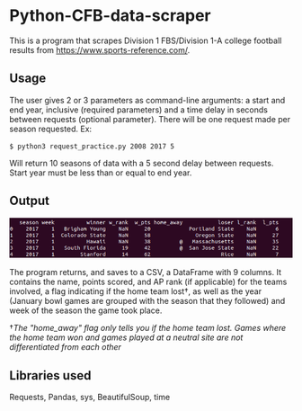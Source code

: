 # Python-CFB-data-scraper
This is a program that scrapes Division 1 FBS/Division 1-A college football results from https://www.sports-reference.com/.  

## Usage  
The user gives 2 or 3 parameters as command-line arguments: a start and end year, inclusive (required parameters) and a time delay in seconds between requests (optional parameter). There will be one request made per season requested. Ex:  
```  
$ python3 request_practice.py 2008 2017 5  
```  
Will return 10 seasons of data with a 5 second delay between requests. Start year must be less than or equal to end year.  

## Output  
![alt text](https://github.com/ijprocel/Python-CFB-data-scraper/blob/ijprocel-patch-1/output-example.png)  
  
The program returns, and saves to a CSV, a DataFrame with 9 columns. It contains the name, points scored, and AP rank (if applicable) for the teams involved, a flag indicating if the home team lost†, as well as the year (January bowl games are grouped with the season that they followed) and week of the season the game took place.    

†*The "home_away" flag only tells you if the home team lost. Games where the home team won and games played at a neutral site are not differentiated from each other*  

## Libraries used  
Requests, Pandas, sys, BeautifulSoup, time
